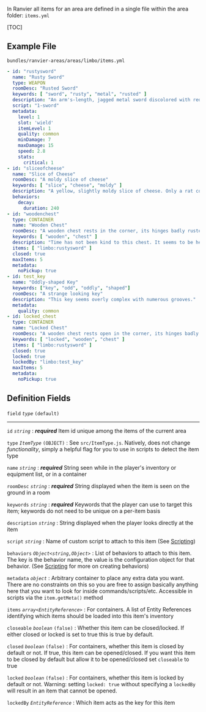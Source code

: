 In Ranvier all items for an area are defined in a single file within the area folder: `items.yml`

[TOC]

## Example File

`bundles/ranvier-areas/areas/limbo/items.yml`
``` yaml
- id: "rustysword"
  name: "Rusty Sword"
  type: WEAPON
  roomDesc: "Rusted Sword"
  keywords: [ "sword", "rusty", "metal", "rusted" ]
  description: "An arm's-length, jagged metal sword discolored with red corrosion. The worn leather grip barely held on by fraying thread."
  script: "1-sword"
  metadata:
    level: 1
    slot: 'wield'
    itemLevel: 1
    quality: common
    minDamage: 7
    maxDamage: 15
    speed: 2.8
    stats:
      critical: 1
- id: "sliceofcheese"
  name: "Slice of Cheese"
  roomDesc: "A moldy slice of cheese"
  keywords: [ "slice", "cheese", "moldy" ]
  description: "A yellow, slightly moldy slice of cheese. Only a rat could find this appetizing."
  behaviors:
    decay:
      duration: 240
- id: "woodenchest"
  type: CONTAINER
  name: "Wooden Chest"
  roomDesc: "A wooden chest rests in the corner, its hinges badly rusted."
  keywords: [ "wooden", "chest" ]
  description: "Time has not been kind to this chest. It seems to be held together solely by the dirt and rust."
  items: [ "limbo:rustysword" ]
  closed: true
  maxItems: 5
  metadata:
    noPickup: true
- id: test_key
  name: "Oddly-shaped Key"
  keywords: ["key", "odd", "oddly", "shaped"]
  roomDesc: "A strange looking key"
  description: "This key seems overly complex with numerous grooves."
  metadata:
    quality: common
- id: locked_chest
  type: CONTAINER
  name: "Locked Chest"
  roomDesc: "A wooden chest rests open in the corner, its hinges badly rusted."
  keywords: [ "locked", "wooden", "chest" ]
  items: [ "limbo:rustysword" ]
  closed: true
  locked: true
  lockedBy: "limbo:test_key"
  maxItems: 5
  metadata:
    noPickup: true
```

## Definition Fields

`field` _`type`_ `(default)`

----

`id` _`string`_
:    ***required*** Item id unique among the items of the current area

`type` _`ItemType`_ `(OBJECT)`
:    See `src/ItemType.js`. Natively, does not change _functionality_, simply a helpful flag for you to use in scripts to
detect the item type

`name` _`string`_
:    ***required*** String seen while in the player's inventory or equipment list, or in a container

`roomDesc` _`string`_
:    ***required*** String displayed when the item is seen on the ground in a room

`keywords` _`string`_
:    ***required*** Keywords that the player can use to target this item; keywords do not need to be unique on a per-item basis

`description` _`string`_
:    String displayed when the player looks directly at the item

`script` _`string`_
:    Name of custom script to attach to this item (See [Scripting](scripting.md))

`behaviors` _`Object<string,Object>`_
:    List of behaviors to attach to this item. The key is the behavior name, the value is the configuration object for that
behavior. (See [Scripting](scripting.md) for more on creating behaviors)

`metadata` _`object`_
:    Arbitrary container to place any extra data you want. There are no constraints on this so you are free to assign
basically anything here that you want to look for inside commands/scripts/etc. Accessible in scripts via the `item.getMeta()` method

`items` _`array<EntityReference>`_
:    For containers. A list of Entity References identifying which items should be loaded into this item's inventory

`closeable` _`boolean`_ `(false)`
:    Whether this item can be closed/locked. If either closed or locked is set to true this is true by default.

`closed` _`boolean`_ `(false)`
:    For containers, whether this item is closed by default or not. If true, this item can be opened/closed. If you want this item to
be closed by default but allow it to be opened/closed set `closeable` to true

`locked` _`boolean`_ `(false)`
:    For containers, whether this item is locked by default or not. Warning: setting `locked: true` without specifying a `lockedBy` will
result in an item that cannot be opened.

`lockedBy` _`EntityReference`_
:    Which item acts as the key for this item
